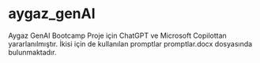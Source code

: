 # aygaz_genAI
Aygaz GenAI Bootcamp
Proje için ChatGPT ve Microsoft Copilottan yararlanılmıştır. İkisi için de kullanılan promptlar promptlar.docx dosyasında bulunmaktadır.
